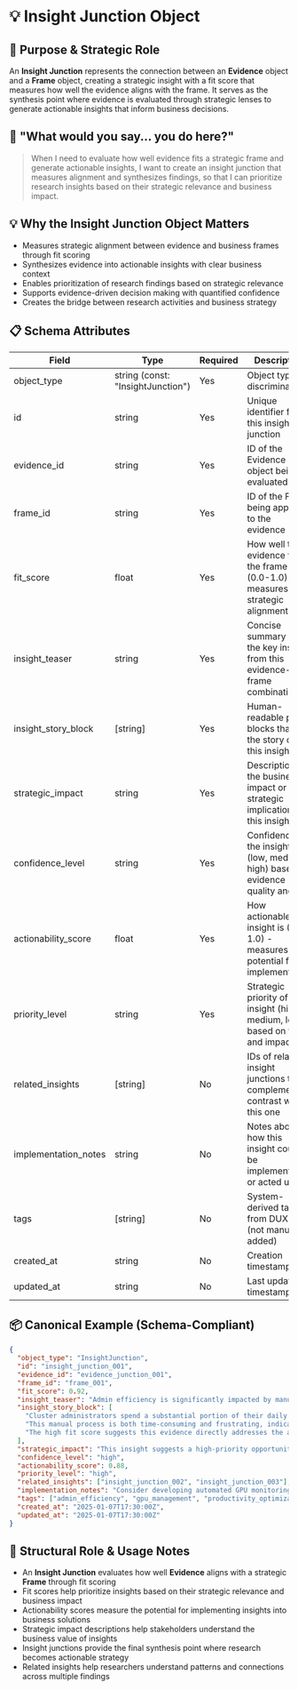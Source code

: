 # 💡 Insight Junction Object

## 🎯 Purpose & Strategic Role
An **Insight Junction** represents the connection between an **Evidence** object and a **Frame** object, creating a strategic insight with a fit score that measures how well the evidence aligns with the frame. It serves as the synthesis point where evidence is evaluated through strategic lenses to generate actionable insights that inform business decisions.

## 🧠 "What would you say... you do here?"
> When I need to evaluate how well evidence fits a strategic frame and generate actionable insights, I want to create an insight junction that measures alignment and synthesizes findings, so that I can prioritize research insights based on their strategic relevance and business impact.

## 💡 Why the Insight Junction Object Matters
- Measures strategic alignment between evidence and business frames through fit scoring
- Synthesizes evidence into actionable insights with clear business context
- Enables prioritization of research findings based on strategic relevance
- Supports evidence-driven decision making with quantified confidence
- Creates the bridge between research activities and business strategy

## 📋 Schema Attributes
| Field               | Type                           | Required | Description                                                                                  |
|---------------------|--------------------------------|----------|----------------------------------------------------------------------------------------------|
| object_type         | string (const: "InsightJunction") | Yes   | Object type discriminator                                                                    |
| id                  | string                         | Yes      | Unique identifier for this insight junction                                                 |
| evidence_id         | string                         | Yes      | ID of the Evidence object being evaluated                                                   |
| frame_id            | string                         | Yes      | ID of the Frame being applied to the evidence                                               |
| fit_score           | float                          | Yes      | How well the evidence fits the frame (0.0-1.0) - measures strategic alignment              |
| insight_teaser      | string                         | Yes      | Concise summary of the key insight from this evidence-frame combination                     |
| insight_story_block | [string]                       | Yes      | Human-readable prose blocks that tell the story of this insight                             |
| strategic_impact    | string                         | Yes      | Description of the business impact or strategic implications of this insight                |
| confidence_level    | string                         | Yes      | Confidence in the insight (low, medium, high) based on evidence quality and fit            |
| actionability_score | float                          | Yes      | How actionable this insight is (0.0-1.0) - measures potential for implementation            |
| priority_level      | string                         | Yes      | Strategic priority of this insight (high, medium, low) based on fit and impact             |
| related_insights    | [string]                       | No       | IDs of related insight junctions that complement or contrast with this one                 |
| implementation_notes| string                         | No       | Notes about how this insight could be implemented or acted upon                             |
| tags                | [string]                       | No       | System-derived tags from DUX scan (not manually added)                                      |
| created_at          | string                         | No       | Creation timestamp                                                                           |
| updated_at          | string                         | No       | Last update timestamp                                                                        |

## 📦 Canonical Example (Schema-Compliant)
```json
{
  "object_type": "InsightJunction",
  "id": "insight_junction_001",
  "evidence_id": "evidence_junction_001",
  "frame_id": "frame_001",
  "fit_score": 0.92,
  "insight_teaser": "Admin efficiency is significantly impacted by manual GPU monitoring workflows that consume 30+ minutes daily.",
  "insight_story_block": [
    "Cluster administrators spend a substantial portion of their daily routine manually monitoring GPU utilization.",
    "This manual process is both time-consuming and frustrating, indicating a clear opportunity for workflow optimization.",
    "The high fit score suggests this evidence directly addresses the admin efficiency frame's strategic objectives."
  ],
  "strategic_impact": "This insight suggests a high-priority opportunity to improve admin productivity through automated GPU monitoring tools, potentially saving 30+ minutes per admin per day.",
  "confidence_level": "high",
  "actionability_score": 0.88,
  "priority_level": "high",
  "related_insights": ["insight_junction_002", "insight_junction_003"],
  "implementation_notes": "Consider developing automated GPU monitoring dashboard with real-time utilization metrics and idle resource alerts.",
  "tags": ["admin_efficiency", "gpu_management", "productivity_optimization"],
  "created_at": "2025-01-07T17:30:00Z",
  "updated_at": "2025-01-07T17:30:00Z"
}
```

## 🔗 Structural Role & Usage Notes
- An **Insight Junction** evaluates how well **Evidence** aligns with a strategic **Frame** through fit scoring
- Fit scores help prioritize insights based on their strategic relevance and business impact
- Actionability scores measure the potential for implementing insights into business solutions
- Strategic impact descriptions help stakeholders understand the business value of insights
- Insight junctions provide the final synthesis point where research becomes actionable strategy
- Related insights help researchers understand patterns and connections across multiple findings 